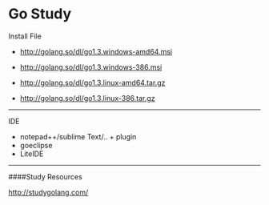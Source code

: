 Go Study
=====

Install File
* http://golang.so/dl/go1.3.windows-amd64.msi

* http://golang.so/dl/go1.3.windows-386.msi

* http://golang.so/dl/go1.3.linux-amd64.tar.gz

* http://golang.so/dl/go1.3.linux-386.tar.gz

-----
 
IDE
* notepad++/sublime Text/.. + plugin
* goeclipse
* LiteIDE

-----
####Study Resources

http://studygolang.com/
